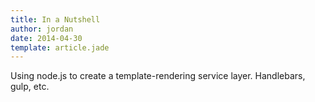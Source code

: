 ```yaml
---
title: In a Nutshell
author: jordan
date: 2014-04-30
template: article.jade
---
```


Using node.js to create a template-rendering service layer. Handlebars, gulp, etc.
